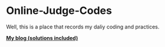 # Online-Judge-Codes

Well, this is a place that records my daliy coding and practices.

[**My blog (solutions included)**](https://fancydreams.ink/blogs/)

